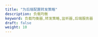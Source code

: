 ```yaml
---
title: "为后端配置转发策略"
description: 负载均衡
keyword: 负载均衡器,转发策略,监听器,后端服务器
draft: false
weight: 10
---
```


